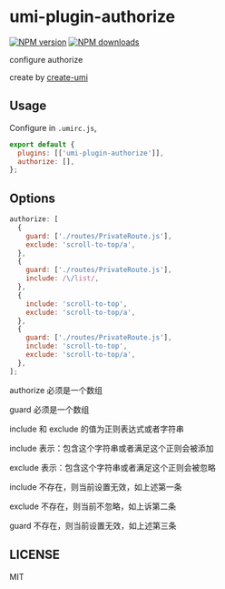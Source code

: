 # umi-plugin-authorize

[![NPM version](https://img.shields.io/npm/v/umi-plugin-authorize.svg?style=flat)](https://npmjs.org/package/umi-plugin-authorize) [![NPM downloads](http://img.shields.io/npm/dm/umi-plugin-authorize.svg?style=flat)](https://npmjs.org/package/umi-plugin-authorize)

configure authorize

create by [create-umi](https://github.com/umijs/create-umi)

## Usage

Configure in `.umirc.js`,

```js
export default {
  plugins: [['umi-plugin-authorize']],
  authorize: [],
};
```

## Options

```js
authorize: [
  {
    guard: ['./routes/PrivateRoute.js'],
    exclude: 'scroll-to-top/a',
  },
  {
    guard: ['./routes/PrivateRoute.js'],
    include: /\/list/,
  },
  {
    include: 'scroll-to-top',
    exclude: 'scroll-to-top/a',
  },
  {
    guard: ['./routes/PrivateRoute.js'],
    include: 'scroll-to-top',
    exclude: 'scroll-to-top/a',
  },
];
```

authorize 必须是一个数组

guard 必须是一个数组

include 和 exclude 的值为正则表达式或者字符串

include 表示：包含这个字符串或者满足这个正则会被添加

exclude 表示：包含这个字符串或者满足这个正则会被忽略

include 不存在，则当前设置无效，如上述第一条

exclude 不存在，则当前不忽略，如上诉第二条

guard 不存在，则当前设置无效，如上述第三条

## LICENSE

MIT
